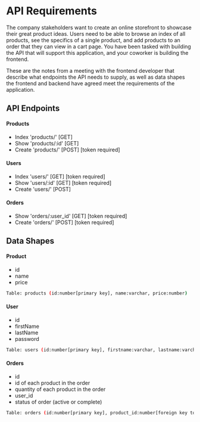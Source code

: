 # API Requirements
The company stakeholders want to create an online storefront to showcase their great product ideas. Users need to be able to browse an index of all products, see the specifics of a single product, and add products to an order that they can view in a cart page. You have been tasked with building the API that will support this application, and your coworker is building the frontend.

These are the notes from a meeting with the frontend developer that describe what endpoints the API needs to supply, as well as data shapes the frontend and backend have agreed meet the requirements of the application. 

## API Endpoints
#### Products
- Index   'products/'       [GET]
- Show    'products/:id'    [GET]
- Create  'products/'       [POST] [token required]


#### Users
- Index   'users/'          [GET] [token required]
- Show    'users/:id'       [GET] [token required]
- Create  'users/'          [POST]

#### Orders
- Show    'orders/:user_id' [GET] [token required]
- Create  'orders/'         [POST] [token required]


## Data Shapes
#### Product
- id
- name
- price

```bash
Table: products (id:number[primary key], name:varchar, price:number)
```

#### User
- id
- firstName
- lastName
- password

```bash
Table: users (id:number[primary key], firstname:varchar, lastname:varchar, password:varchar)
```

#### Orders
- id
- id of each product in the order
- quantity of each product in the order
- user_id
- status of order (active or complete)

```bash
Table: orders (id:number[primary key], product_id:number[foreign key to products table], quantity:number, user_id:number[foreign key to users table], status:varchar)
```